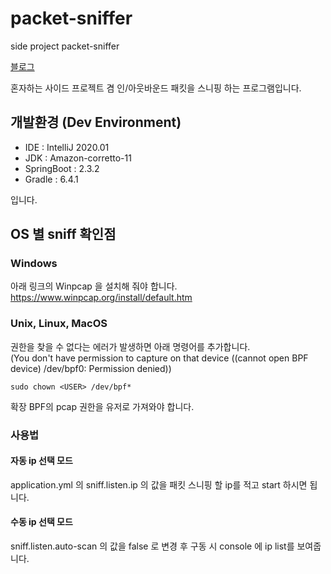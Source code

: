 # packet-sniffer
side project packet-sniffer

[블로그](https://sunghs.tistory.com/)

혼자하는 사이드 프로젝트 겸 인/아웃바운드 패킷을 스니핑 하는 프로그램입니다.

## 개발환경 (Dev Environment)
- IDE : IntelliJ 2020.01
- JDK : Amazon-corretto-11
- SpringBoot : 2.3.2
- Gradle : 6.4.1

입니다.


## OS 별 sniff 확인점
### Windows
아래 링크의 Winpcap 을 설치해 줘야 합니다.  
https://www.winpcap.org/install/default.htm

### Unix, Linux, MacOS
권한을 찾을 수 없다는 에러가 발생하면 아래 명령어를 추가합니다.  
(You don't have permission to capture on that device ((cannot open BPF device) /dev/bpf0: Permission denied))
```
sudo chown <USER> /dev/bpf*
```
확장 BPF의 pcap 권한을 유저로 가져와야 합니다.

### 사용법
#### 자동 ip 선택 모드
application.yml 의 sniff.listen.ip 의 값을 패킷 스니핑 할 ip를 적고 start 하시면 됩니다.
#### 수동 ip 선택 모드
sniff.listen.auto-scan 의 값을 false 로 변경 후 구동 시 console 에 ip list를 보여줍니다.
